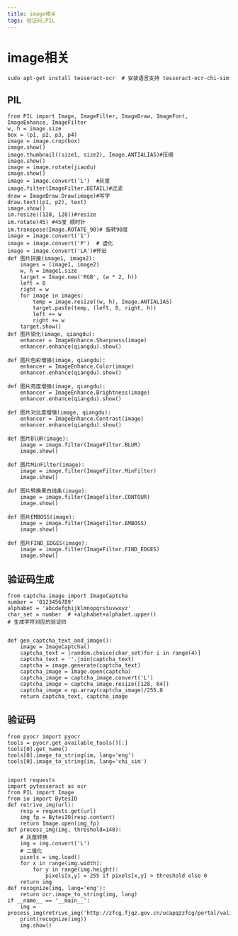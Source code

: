 ```yaml
---
title: image相关
tags: 验证码,PIL
---
```

#  image相关
`sudo apt-get install tesseract-ocr  # 安装语言支持 tesseract-ocr-chi-sim`

## PIL
	from PIL import Image, ImageFilter, ImageDraw, ImageFont, ImageEnhance, ImageFilter
	w, h = image.size
	box = (p1, p2, p3, p4)
	image = image.crop(box)
	image.show()
	image.thumbnail((size1, size2), Image.ANTIALIAS)#压缩
	image.show()
	image = image.rotate(jiaodu)
	image.show()
	image = image.convert('L')  #灰度
	image.filter(ImageFilter.DETAIL)#过滤
	draw = ImageDraw.Draw(image)#写字
	draw.text((p1, p2), text)
	image.show()
	im.resize((128, 128))#resize
	im.rotate(45) #45度 顺时针
	im.transpose(Image.ROTATE_90)# 旋转90度
	image = image.convert('1')
	image = image.convert('P')  # 虚化
	image = image.convert('LA')#怀旧
	def 图片拼接(image1, image2):
		images = (image1, image2)
		w, h = image1.size
		target = Image.new('RGB', (w * 2, h))
		left = 0
		right = w
		for image in images:
			temp = image.resize((w, h), Image.ANTIALIAS)
			target.paste(temp, (left, 0, right, h))
			left += w
			right += w
		target.show()
	def 图片锐化(image, qiangdu):
		enhancer = ImageEnhance.Sharpness(image)
		enhancer.enhance(qiangdu).show()

	def 图片色彩增强(image, qiangdu):
		enhancer = ImageEnhance.Color(image)
		enhancer.enhance(qiangdu).show()

	def 图片亮度增强(image, qiangdu):
		enhancer = ImageEnhance.Brightness(image)
		enhancer.enhance(qiangdu).show()

	def 图片对比度增强(image, qiangdu):
		enhancer = ImageEnhance.Contrast(image)
		enhancer.enhance(qiangdu).show()

	def 图片BlUR(image):
		image = image.filter(ImageFilter.BLUR)
		image.show()

	def 图片MinFilter(image):
		image = image.filter(ImageFilter.MinFilter)
		image.show()

	def 图片转换黑白线条(image):
		image = image.filter(ImageFilter.CONTOUR)
		image.show()

	def 图片EMBOSS(image):
		image = image.filter(ImageFilter.EMBOSS)
		image.show()

	def 图片FIND_EDGES(image):
		image = image.filter(ImageFilter.FIND_EDGES)
		image.show()

## 验证码生成
	from captcha.image import ImageCaptcha
	number = '0123456789'
	alphabet = 'abcdefghijklmnopqrstuvwxyz'
	char_set = number  # +alphabet+alphabet.upper()
	# 生成字符对应的验证码


	def gen_captcha_text_and_image():
	    image = ImageCaptcha()
	    captcha_text = [random.choice(char_set)for i in range(4)]
	    captcha_text = ''.join(captcha_text)
	    captcha = image.generate(captcha_text)
	    captcha_image = Image.open(captcha)
	    captcha_image = captcha_image.convert('L')
	    captcha_image = captcha_image.resize([128, 64])
	    captcha_image = np.array(captcha_image)/255.0
	    return captcha_text, captcha_image
## 验证码
	from pyocr import pyocr
	tools = pyocr.get_available_tools()[:]
	tools[0].get_name()
	tools[0].image_to_string(im, lang='eng')
	tools[0].image_to_string(im, lang='chi_sim')


	import requests
	import pytesseract as ocr
	from PIL import Image
	from io import BytesIO
	def retrive_img(url):
	    resp = requests.get(url)
	    img_fp = BytesIO(resp.content)
	    return Image.open(img_fp)
	def process_img(img, threshold=140):
	    # 灰度转换
	    img = img.convert('L')
	    # 二值化
	    pixels = img.load()
	    for x in range(img.width):
	        for y in range(img.height):
	            pixels[x,y] = 255 if pixels[x,y] > threshold else 0
	    return img
	def recognize(img, lang='eng'):
	    return ocr.image_to_string(img, lang)
	if __name__ == '__main__':
	    img = process_img(retrive_img('http://zfcg.fjqz.gov.cn/ucapqzzfcg/portal/validate/img2.jsp'))
	    print(recognize(img))
	    img.show()
